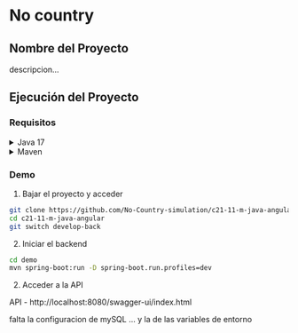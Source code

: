# No country

## Nombre del Proyecto

descripcion...

## Ejecución del Proyecto
### Requisitos
<details>
<summary>  Java 17 </summary>

### **Java**
- **Descripción**: Java es un lenguaje de programación de propósito general, orientado a objetos y ampliamente utilizado para el desarrollo de aplicaciones empresariales. Su popularidad se debe a su portabilidad, rendimiento y robustez.
* Asegúrate de tener instalado Java JDK en tu sistema. Puedes verificarlo usando el siguiente comando en tu terminal o consola:
  ```bash
  java -version
  ```
    * Si no lo tienes, descarga e instala el [JDK desde aquí](https://www.oracle.com/java/technologies/downloads/#java11).
    * [Instructiones](https://docs.oracle.com/en/java/javase/11/install/overview-jdk-installation.html#GUID-8677A77F-231A-40F7-98B9-1FD0B48C346A__INSTALLINGTHEJDKANDJREONMICROSOFTWI-E04E8B17).

#### Configurar Variables de Entorno 

* ##### En Windows:
  * [Viode tutorial ](https://www.youtube.com/watch?v=TRsCMJrKglw)
  * Abre las propiedades del sistema:
  * Haz clic derecho en "Este PC" o "Mi PC", selecciona "Propiedades".
  * Ve a "Configuración avanzada del sistema".
  * Haz clic en "Variables de entorno".
  * Configurar JAVA_HOME:
  * En "Variables del sistema", haz clic en "Nuevo".
  * Nombre de la variable: JAVA_HOME.
  *  Valor de la variable: la ruta donde está instalado tu JDK (ej, C:\Program Files\Java\jdk-17).
  *  Agregar Java al PATH:
  *  Busca la variable Path en "Variables del sistema" y haz clic en "Editar".
  *  Añade una nueva entrada con la ruta %JAVA_HOME%\bin.
  *  Guarda los cambios y reinicia la terminal.
* ##### En Linux/MacOS:
  *  Abre un terminal y edita el archivo de perfil (como .bashrc, .bash_profile, o .zshrc dependiendo de tu shell):
  ````bash
  Copiar código
  nano ~/.bashrc
  ````
  * Añade las siguientes líneas:
  ```bash
  export JAVA_HOME=/ruta/a/tu/jdk
  export PATH=$JAVA_HOME/bin:$PATH
  ```
  * Guarda los cambios y ejecuta:
  ```bash
  source ~/.bashrc
  ```
</details>

<details>
<summary>  Maven </summary>

### **Maven**
* Puedes verificar si ya tienes Maven instalado ejecutando:
    ```bash
    mvn -version
    ```
    * Si no lo tienes, puedes descargarlo de [aquí](https://maven.apache.org/download.cgi) e instalarlo.
    * [Instructiones](https://maven.apache.org/install.html).
  
#### Instalación de Maven en Windows.
  * Visita la página oficial de descarga de Apache Maven.
  * Descarga la versión binaria ZIP (por ejemplo, apache-maven-3.9.5-bin.zip).
  * Descomprime el archivo ZIP en una carpeta, por ejemplo: C:\Program Files\Apache\Maven.
  * Haz clic derecho en "Este PC" o "Mi PC" y selecciona "Propiedades".
  * Ve a "Configuración avanzada del sistema" y haz clic en "Variables de entorno".
  * Busca la variable Path en "Variables del sistema" y haz clic en "Editar".
    Añade una nueva entrada con la ruta (ej, C:\Program Files\Apache\Maven\apache-maven-3.9.9\bin).
  * Abre una terminal (PowerShell o CMD).
    ```bash
    mvn -version
    ```
  * Si Maven está correctamente instalado, verás la versión de Maven y de Java configurada.

</details>

### Demo

1) Bajar el proyecto y acceder

```bash
git clone https://github.com/No-Country-simulation/c21-11-m-java-angular
cd c21-11-m-java-angular
git switch develop-back
```

2) Iniciar el backend

```bash
cd demo
mvn spring-boot:run -D spring-boot.run.profiles=dev
```

2) Acceder a la API

API - http://localhost:8080/swagger-ui/index.html

falta la configuracion de mySQL ...
y la de las variables de entorno

  
